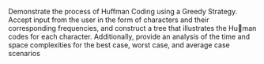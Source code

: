 Demonstrate the process of Huffman Coding using a Greedy Strategy. Accept input from the user in the
form of characters and their corresponding frequencies, and construct a tree that illustrates the Human
codes for each character. Additionally, provide an analysis of the time and space complexities for the
best case, worst case, and average case scenarios
